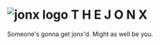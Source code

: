 ![jonx logo](images/logos/jonx_logo32px.png "jonx logo") T H E J O N X
=======

Someone's gonna get jonx'd. Might as well be you.


